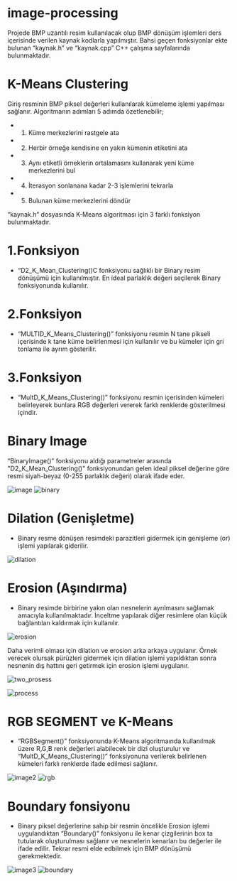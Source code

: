 # image-processing


Projede BMP uzantılı resim kullanılacak olup BMP dönüşüm işlemleri ders içerisinde verilen kaynak kodlarla yapılmıştır. Bahsi geçen fonksiyonlar ekte bulunan “kaynak.h” ve “kaynak.cpp” C++ çalışma sayfalarında bulunmaktadır.

# K-Means Clustering 

Giriş resminin BMP piksel değerleri kullanılarak kümeleme işlemi yapılması sağlanır. Algoritmanın adımları 5 adımda özetlenebilir;

  - 1.	Küme merkezlerini rastgele ata
  - 2.	Herbir örneğe kendisine en yakın kümenin etiketini ata
  - 3.	Aynı etiketli örneklerin ortalamasını kullanarak yeni küme merkezlerini bul
  - 4.	İterasyon sonlanana kadar 2-3 işlemlerini tekrarla
  - 5. Bulunan küme merkezlerini döndür

“kaynak.h” dosyasında K-Means algoritması için 3 farklı fonksiyon bulunmaktadır.

# 1.Fonksiyon 
  - “D2_K_Mean_Clustering()C fonksiyonu sağlıklı bir Binary resim dönüşümü için kullanılmıştır. En ideal parlaklık değeri seçilerek Binary fonksiyonunda kullanılır.
# 2.Fonksiyon 
  - “MULTID_K_Means_Clustering()” fonksiyonu resmin N tane pikseli içerisinde k tane küme belirlenmesi için kullanılır ve bu kümeler için gri tonlama ile ayrım gösterilir.
# 3.Fonksiyon 
  - “MultD_K_Means_Clustering()” fonksiyonu resmin içerisinden kümeleri belirleyerek bunlara RGB değerleri vererek farklı renklerde gösterilmesi içindir.

# Binary Image

  “BinaryImage()” fonksiyonu aldığı parametreler arasında	"D2_K_Mean_Clustering()" fonksiyonundan gelen ideal piksel değerine göre resmi siyah-beyaz (0-255 parlaklık değeri) olarak ifade eder.
  
![image](https://github.com/tlhdrty/image-processing/blob/main/image.bmp?raw=true "BMP İmage")             ![binary](https://github.com/tlhdrty/image-processing/blob/main/binary.bmp?raw=true "Binary İmage")


# Dilation (Genişletme) 
  - Binary resme dönüşen resimdeki parazitleri gidermek için genişleme (or) işlemi yapılarak giderilir.

![dilation](https://github.com/tlhdrty/image-processing/blob/main/dilation.png?raw=true "Dilation (Genişletme)")

# Erosion (Aşındırma) 
  - Binary resimde birbirine yakın olan nesnelerin ayrılmasını sağlamak amacıyla kullanılmaktadır. İnceltme yapılarak diğer resimlere olan küçük bağlantıları kaldırmak için kullanılır.

![erosion](https://github.com/tlhdrty/image-processing/blob/main/erosion.png?raw=true "Erosion (Aşındırma)")

Daha verimli olması için dilation ve erosion arka arkaya uygulanır. Örnek verecek olursak pürüzleri gidermek için dilation işlemi yapıldıktan sonra nesnenin dış hattını geri getirmek için erosion işlemi uygulanır.

![two_prosess](https://github.com/tlhdrty/image-processing/blob/main/dilation-erosion_text.png?raw=true "example")

![process](https://github.com/tlhdrty/image-processing/blob/main/dilation-erosion.png?raw=true "example")

# RGB SEGMENT ve K-Means
  - “RGBSegment()” fonksiyonunda K-Means algoritmaında kullanılmak üzere R,G,B renk değerleri alabilecek bir dizi oluşturulur ve “MultD_K_Means_Clustering()” fonksiyonuna verilerek belirlenen kümeleri farklı renklerde ifade edilmesi sağlanır.
  
![image2](https://github.com/tlhdrty/image-processing/blob/main/image.bmp?raw=true "BMP İmage")             ![rgb](https://github.com/tlhdrty/image-processing/blob/main/RGBSegment.png?raw=true "RGB Segment")

# Boundary fonsiyonu 
  - Binary piksel değerlerine sahip bir resmin öncelikle Erosion işlemi uygulandıktan “Boundary()” fonksiyonu ile kenar çizgilerinin box ta tutularak oluşturulması sağlanır ve nesnelerin kenarları bu değerler ile ifade edilir. Tekrar resmi elde edbilmek için BMP dönüşümü gerekmektedir.
  

![image3](https://github.com/tlhdrty/image-processing/blob/main/image.bmp?raw=true "BMP İmage")             ![boundary](https://github.com/tlhdrty/image-processing/blob/main/boundary.png?raw=true "Boundary İmage")



  
  
  
